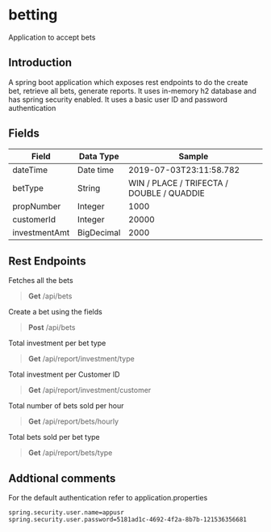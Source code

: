 # betting
Application to accept bets

## Introduction
A spring boot application which exposes rest endpoints to do the create bet, retrieve all bets, generate reports. It uses in-memory h2 database and has spring security enabled. It uses a basic user ID and password authentication

## Fields
Field | Data Type | Sample
------|-----------|-------
dateTime | Date time | 2019-07-03T23:11:58.782
betType | String | WIN / PLACE / TRIFECTA / DOUBLE / QUADDIE
propNumber | Integer | 1000
customerId | Integer | 20000
investmentAmt | BigDecimal | 2000 

## Rest Endpoints

Fetches all the bets

> **Get** /api/bets

Create a bet using the fields

> **Post** /api/bets

Total investment per bet type

> **Get** /api/report/investment/type

Total investment per Customer ID

> **Get** /api/report/investment/customer

Total number of bets sold per hour

> **Get** /api/report/bets/hourly

Total bets sold per bet type

> **Get** /api/report/bets/type

## Addtional comments
For the default authentication refer to application.properties
```
spring.security.user.name=appusr
spring.security.user.password=5181ad1c-4692-4f2a-8b7b-121536356681
```
